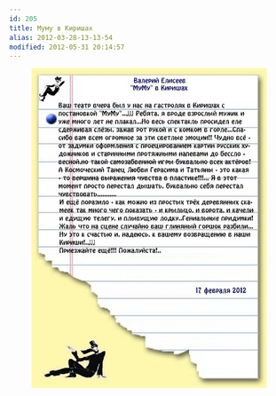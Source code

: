 ```yaml
---
id: 205
title: Муму в Киришах
alias: 2012-03-28-13-13-54
modified: 2012-05-31 20:14:57
---
```


<figure><img src="images/stories/random/list otzivi.jpg" /></figure>

